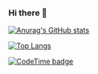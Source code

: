 ### Hi there 👋
[![Anurag's GitHub stats](https://github-readme-stats.vercel.app/api?username=vectorpikachu)](https://github.com/vectorpikachu/github-readme-stats)


[![Top Langs](https://github-readme-stats.vercel.app/api/top-langs/?username=vectorpikachu)](https://github.com/vectorpikachu/github-readme-stats)

[![CodeTime badge](https://img.shields.io/endpoint?style=social&url=https%3A%2F%2Fapi.codetime.dev%2Fshield%3Fid%3D21236%26project%3D%26in%3D0)](https://codetime.dev)

<!--
**vectorpikachu/vectorpikachu** is a ✨ _special_ ✨ repository because its `README.md` (this file) appears on your GitHub profile.

Here are some ideas to get you started:

- 🔭 I’m currently working on ...
- 🌱 I’m currently learning ...
- 👯 I’m looking to collaborate on ...
- 🤔 I’m looking for help with ...
- 💬 Ask me about ...
- 📫 How to reach me: ...
- 😄 Pronouns: ...
- ⚡ Fun fact: ...
-->

